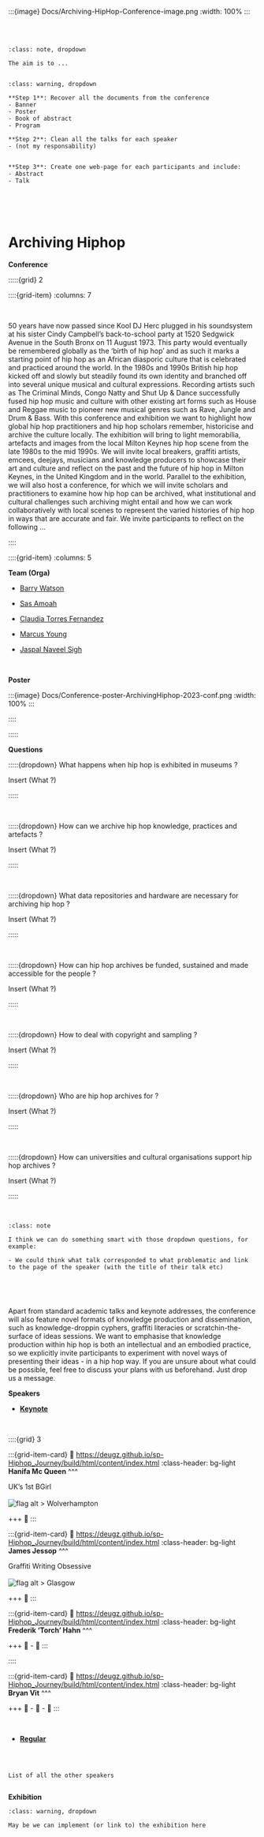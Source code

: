 :::{image} Docs/Archiving-HipHop-Conference-image.png
:width: 100%
:::

<br>
<br>

```{admonition} Goal
:class: note, dropdown

The aim is to ...


```

```{admonition} To do
:class: warning, dropdown

**Step 1**: Recover all the documents from the conference
- Banner
- Poster
- Book of abstract
- Program

**Step 2**: Clean all the talks for each speaker
- (not my responsability)


**Step 3**: Create one web-page for each participants and include:
- Abstract
- Talk


```

<br>
<br>

# Archiving Hiphop 

<p class="emphase2">   
<strong>Conference</strong> 
</p> 


:::::{grid} 2

::::{grid-item}
:columns: 7

<br>

50 years have now passed since Kool DJ Herc plugged in his soundsystem at his sister Cindy Campbell’s back-to-school party at 1520 Sedgwick Avenue in the South Bronx on 11 August 1973. This party would eventually be remembered globally as the ‘birth of hip hop’ and as such it marks a starting point of hip hop as an African diasporic culture that is celebrated and practiced around the world. In the 1980s and 1990s British hip hop kicked off and slowly but steadily found its own identity and branched off into several unique musical and cultural expressions. Recording artists such as The Criminal Minds, Congo Natty and Shut Up & Dance successfully fused hip hop music and culture with other existing art forms such as House and Reggae music to pioneer new musical genres such as Rave, Jungle and Drum & Bass. With this conference and exhibition we want to highlight how global hip hop practitioners and hip hop scholars remember, historicise and archive the culture locally. The exhibition will bring to light memorabilia, artefacts and images from the local Milton Keynes hip hop scene from the late 1980s to the mid 1990s. We will invite local breakers, graffiti artists, emcees, deejays, musicians and knowledge producers to showcase their art and culture and reflect on the past and the future of hip hop in Milton Keynes, in the United Kingdom and in the world. Parallel to the exhibition, we will also host a conference, for which we will invite scholars and practitioners to examine how hip hop can be archived, what institutional and cultural challenges such archiving might entail and how we can work collaboratively with local scenes to represent the varied histories of hip hop in ways that are accurate and fair. We invite participants to reflect on the following ...


::::

::::{grid-item}
:columns: 5

<p class="emphase">   
<strong>Team (Orga)</strong> 
</p>

<div id="colour">
   
    
- [Barry Watson](https://deugz.github.io/sp-Hiphop_Journey/build/html/content/Community/Peoples/Barry_Watson/Barry_Watson.html)

- [Sas Amoah]()
- [Claudia Torres Fernandez]()
- [Marcus Young]()
- [Jaspal Naveel Sigh]()

</div>
    
<br>

<p class="emphase">   
<strong>Poster</strong> 
</p>

:::{image} Docs/Conference-poster-ArchivingHiphop-2023-conf.png
:width: 100%
:::

::::


:::::


<p class="emphase">   
<strong>Questions</strong> 
</p>


:::::{dropdown} What happens when hip hop is exhibited in museums ?

Insert (What ?)

:::::

<br>

:::::{dropdown} How can we archive hip hop knowledge, practices and artefacts ?

Insert (What ?)

:::::

<br>

:::::{dropdown} What data repositories and hardware are necessary for archiving hip hop ?

Insert (What ?)

::::: 

<br>

:::::{dropdown} How can hip hop archives be funded, sustained and made accessible for the people ?

Insert (What ?)

:::::

<br>

:::::{dropdown} How to deal with copyright and sampling ?

Insert (What ?)

:::::

<br>

:::::{dropdown} Who are hip hop archives for ?

Insert (What ?)

:::::

<br>

:::::{dropdown} How can universities and cultural organisations support hip hop archives ?

Insert (What ?)

:::::

<br>

```{admonition} Note
:class: note

I think we can do something smart with those dropdown questions, for example:

- We could think what talk corresponded to what problematic and link to the page of the speaker (with the title of their talk etc) 



```


<br>

Apart from standard academic talks and keynote addresses, the conference will also feature novel formats of knowledge production and dissemination, such as knowledge-droppin cyphers, graffiti literacies or scratchin-the-surface of ideas sessions. We want to emphasise that knowledge production within hip hop is both an intellectual and an embodied practice, so we explicitly invite participants to experiment with novel ways of presenting their ideas - in a hip hop way. If you are unsure about what could be possible, feel free to discuss your plans with us beforehand. Just drop us a message.


<p class="emphase">   
<strong>Speakers</strong> 
</p>

- <strong><u>Keynote</u></strong> 

<br>

::::{grid} 3

:::{grid-item-card}
:link: https://deugz.github.io/sp-Hiphop_Journey/build/html/content/index.html
:class-header: bg-light
**Hanifa Mc Queen**
^^^

UK’s 1st BGirl 
<br>
<br>
![flag alt >](../../../../../_static/Svg_icons/united-kingdom-svgrepo-com.svg) Wolverhampton

+++
🤸
:::

:::{grid-item-card}
:link: https://deugz.github.io/sp-Hiphop_Journey/build/html/content/index.html
:class-header: bg-light
**James Jessop**
^^^

Graffiti Writing Obsessive 
<br>
<br>
![flag alt >](../../../../../_static/Svg_icons/united-kingdom-svgrepo-com.svg) Glasgow

+++
🎨
:::

:::{grid-item-card}
:link: https://deugz.github.io/sp-Hiphop_Journey/build/html/content/index.html
:class-header: bg-light
**Frederik ‘Torch’ Hahn**
^^^

+++
🎤 - 💽
:::

::::

:::{grid-item-card}
:link: https://deugz.github.io/sp-Hiphop_Journey/build/html/content/index.html
:class-header: bg-light
**Bryan Vit**
^^^

+++
🎤 - 💽 - 🎨
:::



<br>

- <strong><u> Regular</u></strong> 

<br>

```{note}

List of all the other speakers


```




<p class="emphase2">   
<strong>Exhibition</strong> 
</p> 

```{admonition} To do (Barry)
:class: warning, dropdown

May be we can implement (or link to) the exhibition here


```